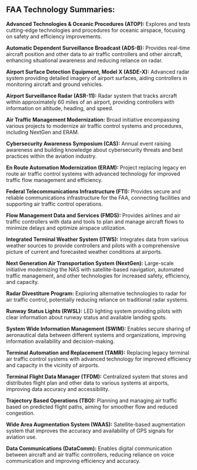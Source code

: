 ## FAA Technology Summaries:

**Advanced Technologies & Oceanic Procedures (ATOP):** Explores and tests cutting-edge technologies and procedures for oceanic airspace, focusing on safety and efficiency improvements.

**Automatic Dependent Surveillance Broadcast (ADS-B):** Provides real-time aircraft position and other data to air traffic controllers and other aircraft, enhancing situational awareness and reducing reliance on radar.

**Airport Surface Detection Equipment, Model X (ASDE-X):** Advanced radar system providing detailed imagery of airport surfaces, aiding controllers in monitoring aircraft and ground vehicles.

**Airport Surveillance Radar (ASR-11):** Radar system that tracks aircraft within approximately 60 miles of an airport, providing controllers with information on altitude, heading, and speed.

**Air Traffic Management Modernization:** Broad initiative encompassing various projects to modernize air traffic control systems and procedures, including NextGen and ERAM.

**Cybersecurity Awareness Symposium (CAS):** Annual event raising awareness and building knowledge about cybersecurity threats and best practices within the aviation industry.

**En Route Automation Modernization (ERAM):** Project replacing legacy en route air traffic control systems with advanced technology for improved traffic flow management and efficiency.

**Federal Telecommunications Infrastructure (FTI):** Provides secure and reliable communications infrastructure for the FAA, connecting facilities and supporting air traffic control operations.

**Flow Management Data and Services (FMDS):** Provides airlines and air traffic controllers with data and tools to plan and manage aircraft flows to minimize delays and optimize airspace utilization.

**Integrated Terminal Weather System (ITWS):** Integrates data from various weather sources to provide controllers and pilots with a comprehensive picture of current and forecasted weather conditions at airports.

**Next Generation Air Transportation System (NextGen):** Large-scale initiative modernizing the NAS with satellite-based navigation, automated traffic management, and other technologies for increased safety, efficiency, and capacity.

**Radar Divestiture Program:** Exploring alternative technologies to radar for air traffic control, potentially reducing reliance on traditional radar systems.

**Runway Status Lights (RWSL):** LED lighting system providing pilots with clear information about runway status and available landing spots.

**System Wide Information Management (SWIM):** Enables secure sharing of aeronautical data between different systems and organizations, improving information availability and decision-making.

**Terminal Automation and Replacement (TAMR):** Replacing legacy terminal air traffic control systems with advanced technology for improved efficiency and capacity in the vicinity of airports.

**Terminal Flight Data Manager (TFDM):** Centralized system that stores and distributes flight plan and other data to various systems at airports, improving data accuracy and accessibility.

**Trajectory Based Operations (TBO):** Planning and managing air traffic based on predicted flight paths, aiming for smoother flow and reduced congestion.

**Wide Area Augmentation System (WAAS):** Satellite-based augmentation system that improves the accuracy and availability of GPS signals for aviation use.

**Data Communications (DataComm):** Enables digital communication between aircraft and air traffic controllers, reducing reliance on voice communication and improving efficiency and accuracy.

